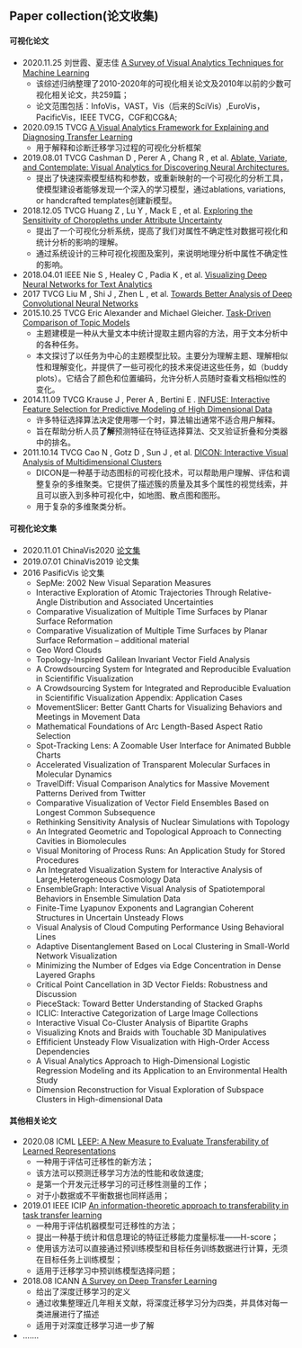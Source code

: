 ## Paper collection(论文收集)

#### 可视化论文

- 2020.11.25 刘世霞、夏志佳  [A Survey of Visual Analytics Techniques for Machine Learning](http://www.shixialiu.com/publications/survey-cvm/paper.pdf)
  - 该综述归纳整理了2010-2020年的可视化相关论文及2010年以前的少数可视化相关论文，共259篇；
  - 论文范围包括：InfoVis，VAST，Vis（后来的SciVis）,EuroVis，PacificVis，IEEE TVCG，CGF和CG&A;
- 2020.09.15 TVCG [A Visual Analytics Framework for Explaining and Diagnosing Transfer Learning](https://xueshu.baidu.com/usercenter/paper/show?paperid=16670240bn0c0xe0wy6f04r08j753432&site=xueshu_se&hitarticle=1)
  - 用于解释和诊断迁移学习过程的可视化分析框架
- 2019.08.01 TVCG Cashman D , Perer A , Chang R , et al. [Ablate, Variate, and Contemplate: Visual Analytics for Discovering Neural Architectures.](https://ieeexplore.ieee.org/document/8827593)
  - 提出了快速探索模型结构和参数，或重新映射的一个可视化的分析工具，使模型建设者能够发现一个深入的学习模型，通过ablations, variations, or handcrafted templates创建新模型。
- 2018.12.05 TVCG Huang Z , Lu Y , Mack E , et al. [Exploring the Sensitivity of Choropleths under Attribute Uncertainty](https://ieeexplore.ieee.org/document/8611178)
  - 提出了一个可视化分析系统，提高了我们对属性不确定性对数据可视化和统计分析的影响的理解。
  - 通过系统设计的三种可视化视图及案列，来说明地理分析中属性不确定性的影响。
- 2018.04.01 IEEE Nie S , Healey C , Padia K , et al. [Visualizing Deep Neural Networks for Text Analytics](https://xueshu.baidu.com/usercenter/paper/show?paperid=5c50030c63a9a4718e4923d4aa552d7e&site=xueshu_se&hitarticle=1)
- 2017 TVCG Liu M , Shi J , Zhen L , et al. [Towards Better Analysis of Deep Convolutional Neural Networks](https://xueshu.baidu.com/usercenter/paper/show?paperid=4740f0caa77d0d2302eef4020fe2d3de&site=xueshu_se)
- 2015.10.25 TVCG Eric Alexander and Michael Gleicher. [Task-Driven Comparison of Topic Models](https://ieeexplore.ieee.org/document/7194832)
  - 主题建模是一种从大量文本中统计提取主题内容的方法，用于文本分析中的各种任务。
  - 本文探讨了以任务为中心的主题模型比较。主要分为理解主题、理解相似性和理解变化，并提供了一些可视化的技术来促进这些任务，如（buddy plots）。它结合了颜色和位置编码，允许分析人员随时查看文档相似性的变化。
- 2014.11.09 TVCG Krause J , Perer A , Bertini E . [INFUSE: Interactive Feature Selection for Predictive Modeling of High Dimensional Data](https://ieeexplore.ieee.org/document/6876047/references#references)
  - 许多特征选择算法决定使用哪一个时，算法输出通常不适合用户解释。
  - 旨在帮助分析人员**了解**预测特征在特征选择算法、交叉验证折叠和分类器中的排名。
- 2011.10.14 TVCG Cao N , Gotz D , Sun J , et al. [DICON: Interactive Visual Analysis of Multidimensional Clusters](https://ieeexplore.ieee.org/document/6065026/)
  - DICON是一种基于动态图标的可视化技术，可以帮助用户理解、评估和调整复杂的多维聚类。它提供了描述簇的质量及其多个属性的视觉线索，并且可以嵌入到多种可视化中，如地图、散点图和图形。
  - 用于复杂的多维聚类分析。

#### 可视化论文集

- 2020.11.01 ChinaVis2020 [论文集](http://www.chinavis.org/2020/paper.html)
- 2019.07.01 ChinaVis2019 论文集
- 2016 PasificVis 论文集
  - SepMe: 2002 New Visual Separation Measures
  - Interactive Exploration of Atomic Trajectories Through Relative-Angle Distribution and Associated Uncertainties
  - Comparative Visualization of Multiple Time Surfaces by Planar Surface Reformation
  - Comparative Visualization of Multiple Time Surfaces by Planar Surface Reformation – additional material
  - Geo Word Clouds
  - Topology-Inspired Galilean Invariant Vector Field Analysis
  - A Crowdsourcing System for Integrated and Reproducible Evaluation in Scientifific Visualization
  - A Crowdsourcing System for Integrated and Reproducible Evaluation in Scientifific Visualization Appendix: Application Cases
  - MovementSlicer: Better Gantt Charts for Visualizing Behaviors and Meetings in Movement Data
  - Mathematical Foundations of Arc Length-Based Aspect Ratio Selection
  - Spot-Tracking Lens: A Zoomable User Interface for Animated Bubble Charts
  - Accelerated Visualization of Transparent Molecular Surfaces in Molecular Dynamics
  - TravelDiff: Visual Comparison Analytics for Massive Movement Patterns Derived from Twitter
  - Comparative Visualization of Vector Field Ensembles Based on Longest Common Subsequence
  - Rethinking Sensitivity Analysis of Nuclear Simulations with Topology
  - An Integrated Geometric and Topological Approach to Connecting Cavities in Biomolecules
  - Visual Monitoring of Process Runs: An Application Study for Stored Procedures
  - An Integrated Visualization System for Interactive Analysis of Large,Heterogeneous Cosmology Data
  - EnsembleGraph: Interactive Visual Analysis of Spatiotemporal Behaviors in Ensemble Simulation Data
  - Finite-Time Lyapunov Exponents and Lagrangian Coherent Structures in Uncertain Unsteady Flows
  - Visual Analysis of Cloud Computing Performance Using Behavioral Lines
  - Adaptive Disentanglement Based on Local Clustering in Small-World Network Visualization
  - Minimizing the Number of Edges via Edge Concentration in Dense Layered Graphs
  - Critical Point Cancellation in 3D Vector Fields: Robustness and Discussion
  - PieceStack: Toward Better Understanding of Stacked Graphs
  - ICLIC: Interactive Categorization of Large Image Collections
  - Interactive Visual Co-Cluster Analysis of Bipartite Graphs
  - Visualizing Knots and Braids with Touchable 3D Manipulatives
  - Effificient Unsteady Flow Visualization with High-Order Access Dependencies
  - A Visual Analytics Approach to High-Dimensional Logistic Regression Modeling and its Application to an Environmental Health Study
  - Dimension Reconstruction for Visual Exploration of Subspace Clusters in High-dimensional Data

#### 其他相关论文

- 2020.08 ICML [LEEP: A New Measure to Evaluate Transferability of Learned Representations](https://xueshu.baidu.com/usercenter/paper/show?paperid=1b320cs0q47c08u04y1m0m408x148126&site=xueshu_se&hitarticle=1)
  - 一种用于评估可迁移性的新方法；
  - 该方法可以预测迁移学习方法的性能和收敛速度;
  - 是第一个开发元迁移学习的可迁移性测量的工作；
  - 对于小数据或不平衡数据也同样适用；
- 2019.01 IEEE ICIP [An information-theoretic approach to transferability in task transfer learning](https://xueshu.baidu.com/usercenter/paper/show?paperid=1r6y0ty0bf4p0jy0np2e0cp058458877&site=xueshu_se&hitarticle=1)
  - 一种用于评估机器模型可迁移性的方法；
  - 提出一种基于统计和信息理论的特征迁移能力度量标准——H-score；
  - 使用该方法可以直接通过预训练模型和目标任务训练数据进行计算，无须在目标任务上训练模型；
  - 适用于迁移学习中预训练模型选择问题；
- 2018.08 ICANN   [A Survey on Deep Transfer Learning](https://xueshu.baidu.com/usercenter/paper/show?paperid=a41fa8702b71de237b12337fec157b8d&site=xueshu_se&hitarticle=1)
  - 给出了深度迁移学习的定义
  - 通过收集整理近几年相关文献，将深度迁移学习分为四类，并具体对每一类进展进行了描述
  - 适用于对深度迁移学习进一步了解
- .......